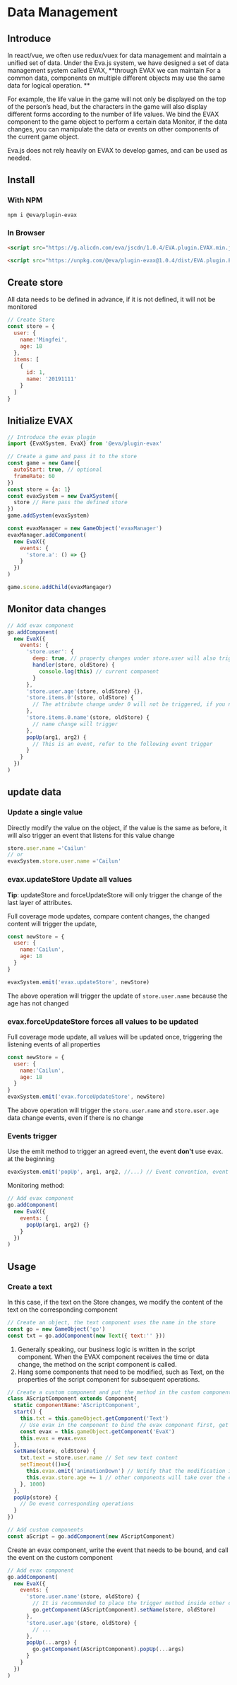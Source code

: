 # Data Management

## Introduce

In react/vue, we often use redux/vuex for data management and maintain a unified set of data. Under the Eva.js system, we have designed a set of data management system called EVAX, **through EVAX we can maintain For a common data, components on multiple different objects may use the same data for logical operation. **

For example, the life value in the game will not only be displayed on the top of the person’s head, but the characters in the game will also display different forms according to the number of life values. We bind the EVAX component to the game object to perform a certain data Monitor, if the data changes, you can manipulate the data or events on other components of the current game object.

Eva.js does not rely heavily on EVAX to develop games, and can be used as needed.

## Install

### With NPM
```sh
npm i @eva/plugin-evax
```

### In Browser
```html
<script src="https://g.alicdn.com/eva/jscdn/1.0.4/EVA.plugin.EVAX.min.js"></script>

<script src="https://unpkg.com/@eva/plugin-evax@1.0.4/dist/EVA.plugin.EVAX.min.js"></script>
```

## Create store

All data needs to be defined in advance, if it is not defined, it will not be monitored

```js
// Create Store
const store = {
  user: {
    name:'Mingfei',
    age: 18
  },
  items: [
    {
      id: 1,
      name: '20191111'
    }
  ]
}
```

## Initialize EVAX

```js
// Introduce the evax plugin
import {EvaXSystem, EvaX} from '@eva/plugin-evax'

// Create a game and pass it to the store
const game = new Game({
  autoStart: true, // optional
  frameRate: 60
})
const store = {a: 1}
const evaxSystem = new EvaXSystem({
  store // Here pass the defined store
})
game.addSystem(evaxSystem)

const evaxManager = new GameObject('evaxManager')
evaxManager.addComponent(
  new EvaX({
    events: {
      'store.a': () => {}
    }
  })
)

game.scene.addChild(evaxMangager)
```

## Monitor data changes

```js
// Add evax component
go.addComponent(
  new EvaX({
    events: {
      'store.user': {
        deep: true, // property changes under store.user will also trigger
        handler(store, oldStore) {
          console.log(this) // current component
        }
      },
      'store.user.age'(store, oldStore) {},
      'store.items.0'(store, oldStore) {
        // The attribute change under 0 will not be triggered, if you need to monitor, you need to set deep
      },
      'store.items.0.name'(store, oldStore) {
        // name change will trigger
      },
      popUp(arg1, arg2) {
        // This is an event, refer to the following event trigger
      }
    }
  })
)
```

###

## update data

### Update a single value

Directly modify the value on the object, if the value is the same as before, it will also trigger an event that listens for this value change

```js
store.user.name ='Cailun'
// or
evaxSystem.store.user.name ='Cailun'
```

### evax.updateStore Update all values

**Tip**: updateStore and forceUpdateStore will only trigger the change of the last layer of attributes.

Full coverage mode updates, compare content changes, the changed content will trigger the update,

```js
const newStore = {
  user: {
    name:'Cailun',
    age: 18
  }
}

evaxSystem.emit('evax.updateStore', newStore)
```

The above operation will trigger the update of `store.user.name` because the age has not changed

### evax.forceUpdateStore forces all values ​​to be updated

Full coverage mode update, all values ​​will be updated once, triggering the listening events of all properties

```js
const newStore = {
  user: {
    name:'Cailun',
    age: 18
  }
}
evaxSystem.emit('evax.forceUpdateStore', newStore)
```

The above operation will trigger the `store.user.name` and `store.user.age` data change events, even if there is no change

### Events trigger

Use the emit method to trigger an agreed event, the event **don't** use evax. at the beginning

```js
evaxSystem.emit('popUp', arg1, arg2, //...) // Event convention, event **do not** use evax. at the beginning
```

Monitoring method:

```js
// Add evax component
go.addComponent(
  new EvaX({
    events: {
      popUp(arg1, arg2) {}
    }
  })
)
```

## Usage

### Create a text

In this case, if the text on the Store changes, we modify the content of the text on the corresponding component

```js
// Create an object, the text component uses the name in the store
const go = new GameObject('go')
const txt = go.addComponent(new Text({ text:'' }))
```

1. Generally speaking, our business logic is written in the script component. When the EVAX component receives the time or data change, the method on the script component is called.
2. Hang some components that need to be modified, such as Text, on the properties of the script component for subsequent operations.

```js
// Create a custom component and put the method in the custom component
class AScriptComponent extends Component{
  static componentName:'AScriptComponent',
  start() {
    this.txt = this.gameObject.getComponent('Text')
    // Use evax in the component to bind the evax component first, get the evax object on the evax component, and perform event triggering and modification
    const evax = this.gameObject.getComponent('EvaX')
    this.evax = evax.evax
  },
  setName(store, oldStore) {
    txt.text = store.user.name // Set new text content
    setTimeout(()=>{
      this.evax.emit('animationDown') // Notify that the modification is complete, and other components will take over the changes, not in this case
      this.evax.store.age += 1 // other components will take over the changes, not in this case
    }, 1000)
  },
  popUp(store) {
    // Do event corresponding operations
  }
})

// Add custom components
const aScript = go.addComponent(new AScriptComponent)
```

Create an evax component, write the event that needs to be bound, and call the event on the custom component

```js
// Add evax component
go.addComponent(
  new EvaX({
    events: {
      'store.user.name'(store, oldStore) {
        // It is recommended to place the trigger method inside other custom components for use with subsequent scene editors
        go.getComponent(AScriptComponent).setName(store, oldStore)
      },
      'store.user.age'(store, oldStore) {
        // ...
      },
      popUp(...args) {
        go.getComponent(AScriptComponent).popUp(...args)
      }
    }
  })
)
```

<br/>
<br/>
<br/>
<br/>
<br/>